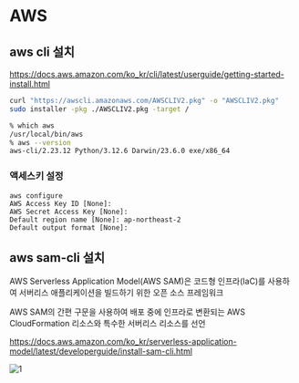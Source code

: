 # AWS

## aws cli 설치

https://docs.aws.amazon.com/ko_kr/cli/latest/userguide/getting-started-install.html

```sh
curl "https://awscli.amazonaws.com/AWSCLIV2.pkg" -o "AWSCLIV2.pkg"
sudo installer -pkg ./AWSCLIV2.pkg -target /
```

```sh
% which aws
/usr/local/bin/aws
% aws --version
aws-cli/2.23.12 Python/3.12.6 Darwin/23.6.0 exe/x86_64
```

### 액세스키 설정

```
aws configure
AWS Access Key ID [None]:
AWS Secret Access Key [None]:
Default region name [None]: ap-northeast-2
Default output format [None]:

```

## aws sam-cli 설치

AWS Serverless Application Model(AWS SAM)은 코드형 인프라(IaC)를 사용하여 서버리스 애플리케이션을 빌드하기 위한 오픈 소스 프레임워크

AWS SAM의 간편 구문을 사용하여 배포 중에 인프라로 변환되는 AWS CloudFormation 리소스와 특수한 서버리스 리소스를 선언

https://docs.aws.amazon.com/ko_kr/serverless-application-model/latest/developerguide/install-sam-cli.html

![1](https://docs.aws.amazon.com/images/serverless-application-model/latest/developerguide/images/what-is-sam-06.png)
